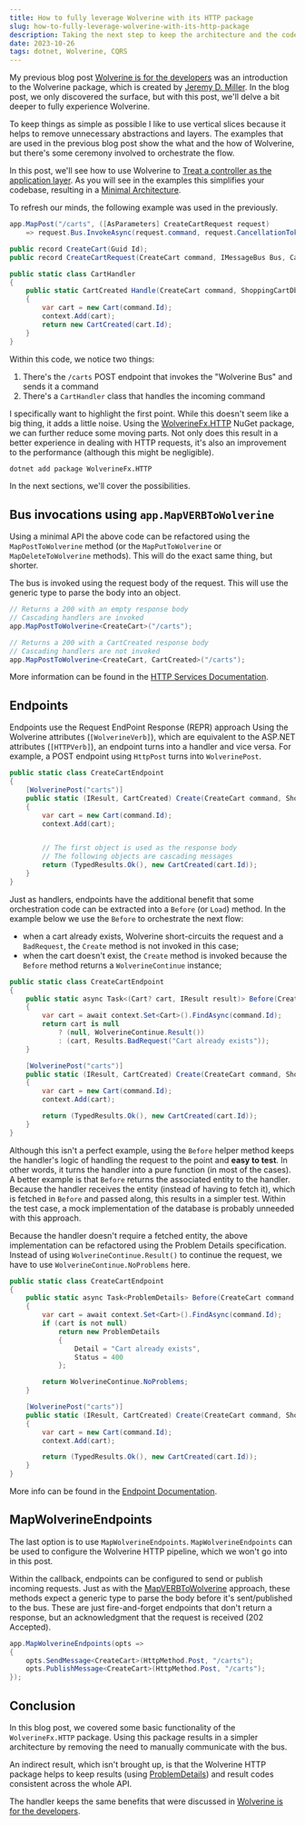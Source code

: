 ```yaml
---
title: How to fully leverage Wolverine with its HTTP package
slug: how-to-fully-leverage-wolverine-with-its-http-package
description: Taking the next step to keep the architecture and the codebase simple with Wolverine. In this blog post, we'll take a look at the WolverineFx.HTTP package to make the interaction with HTTP requests easier.
date: 2023-10-26
tags: dotnet, Wolverine, CQRS
---
```


My previous blog post [Wolverine is for the developers](../wolverine-is-for-the-developers/index.md) was an introduction to the Wolverine package, which is created by [Jeremy D. Miller](https://twitter.com/jeremydmiller). In the blog post, we only discovered the surface, but with this post, we'll delve a bit deeper to fully experience Wolverine.

To keep things as simple as possible I like to use vertical slices because it helps to remove unnecessary abstractions and layers.
The examples that are used in the previous blog post show the what and the how of Wolverine, but there's some ceremony involved to orchestrate the flow.

In this post, we'll see how to use Wolverine to [Treat a controller as the application layer](https://timdeschryver.dev/blog/treat-your-net-minimal-api-endpoint-as-the-application-layer).
As you will see in the examples this simplifies your codebase, resulting in a [Minimal Architecture](https://www.dotnetrocks.com/details/1860/).

To refresh our minds, the following example was used in the previously.

```cs
app.MapPost("/carts", ([AsParameters] CreateCartRequest request)
    => request.Bus.InvokeAsync(request.command, request.CancellationToken));

public record CreateCart(Guid Id);
public record CreateCartRequest(CreateCart command, IMessageBus Bus, CancellationToken CancellationToken);

public static class CartHandler
{
    public static CartCreated Handle(CreateCart command, ShoppingCartDbContext context)
    {
        var cart = new Cart(command.Id);
        context.Add(cart);
        return new CartCreated(cart.Id);
    }
}
```

Within this code, we notice two things:

1. There's the `/carts` POST endpoint that invokes the "Wolverine Bus" and sends it a command
2. There's a `CartHandler` class that handles the incoming command

I specifically want to highlight the first point. While this doesn't seem like a big thing, it adds a little noise.
Using the [WolverineFx.HTTP](https://www.nuget.org/packages/WolverineFx.Http/) NuGet package, we can further reduce some moving parts.
Not only does this result in a better experience in dealing with HTTP requests, it's also an improvement to the performance (although this might be negligible).

```bash
dotnet add package WolverineFx.HTTP
```

In the next sections, we'll cover the possibilities.

## Bus invocations using `app.MapVERBToWolverine`

Using a minimal API the above code can be refactored using the `MapPostToWolverine` method (or the `MapPutToWolverine` or `MapDeleteToWolverine` methods).
This will do the exact same thing, but shorter.

The bus is invoked using the request body of the request.
This will use the generic type to parse the body into an object.

```cs
// Returns a 200 with an empty response body
// Cascading handlers are invoked
app.MapPostToWolverine<CreateCart>("/carts");

// Returns a 200 with a CartCreated response body
// Cascading handlers are not invoked
app.MapPostToWolverine<CreateCart, CartCreated>("/carts");
```

More information can be found in the [HTTP Services Documentation](https://wolverine.netlify.app/guide/http/#http-services-with-wolverine).

## Endpoints

Endpoints use the Request EndPoint Response (REPR) approach
Using the Wolverine attributes (`[WolverineVerb]`), which are equivalent to the ASP.NET attributes (`[HTTPVerb]`), an endpoint turns into a handler and vice versa.
For example, a POST endpoint using `HttpPost` turns into `WolverinePost`.

```cs
public static class CreateCartEndpoint
{
    [WolverinePost("carts")]
    public static (IResult, CartCreated) Create(CreateCart command, ShoppingCartDbContext context)
    {
        var cart = new Cart(command.Id);
        context.Add(cart);


        // The first object is used as the response body
        // The following objects are cascading messages
        return (TypedResults.Ok(), new CartCreated(cart.Id));
    }
}
```

Just as handlers, endpoints have the additional benefit that some orchestration code can be extracted into a `Before` (or `Load`) method.
In the example below we use the `Before` to orchestrate the next flow:

- when a cart already exists, Wolverine short-circuits the request and a `BadRequest`, the `Create` method is not invoked in this case;
- when the cart doesn't exist, the `Create` method is invoked because the `Before` method returns a `WolverineContinue` instance;

```cs
public static class CreateCartEndpoint
{
    public static async Task<(Cart? cart, IResult result)> Before(CreateCart command, ShoppingCartDbContext context)
    {
        var cart = await context.Set<Cart>().FindAsync(command.Id);
        return cart is null
            ? (null, WolverineContinue.Result())
            : (cart, Results.BadRequest("Cart already exists"));
    }

    [WolverinePost("carts")]
    public static (IResult, CartCreated) Create(CreateCart command, ShoppingCartDbContext context)
    {
        var cart = new Cart(command.Id);
        context.Add(cart);

        return (TypedResults.Ok(), new CartCreated(cart.Id));
    }
}
```

Although this isn't a perfect example, using the `Before` helper method keeps the handler's logic of handling the request to the point and **easy to test**.
In other words, it turns the handler into a pure function (in most of the cases).
A better example is that `Before` returns the associated entity to the handler.
Because the handler receives the entity (instead of having to fetch it), which is fetched in `Before` and passed along, this results in a simpler test. Within the test case, a mock implementation of the database is probably unneeded with this approach.

Because the handler doesn't require a fetched entity, the above implementation can be refactored using the Problem Details specification.
Instead of using `WolverineContinue.Result()` to continue the request, we have to use `WolverineContinue.NoProblems` here.

```cs
public static class CreateCartEndpoint
{
    public static async Task<ProblemDetails> Before(CreateCart command, ShoppingCartDbContext context)
    {
        var cart = await context.Set<Cart>().FindAsync(command.Id);
        if (cart is not null)
            return new ProblemDetails
            {
                Detail = "Cart already exists",
                Status = 400
            };

        return WolverineContinue.NoProblems;
    }

    [WolverinePost("carts")]
    public static (IResult, CartCreated) Create(CreateCart command, ShoppingCartDbContext context)
    {
        var cart = new Cart(command.Id);
        context.Add(cart);

        return (TypedResults.Ok(), new CartCreated(cart.Id));
    }
}
```

More info can be found in the [Endpoint Documentation](https://wolverine.netlify.app/guide/http/endpoints.html).

## MapWolverineEndpoints

The last option is to use `MapWolverineEndpoints`.
`MapWolverineEndpoints` can be used to configure the Wolverine HTTP pipeline, which we won't go into in this post.

Within the callback, endpoints can be configured to send or publish incoming requests.
Just as with the [MapVERBToWolverine](#bus-invocations-using-appmapverbtowolverine) approach, these methods expect a generic type to parse the body before it's sent/published to the bus.
These are just fire-and-forget endpoints that don't return a response, but an acknowledgment that the request is received (202 Accepted).

```cs
app.MapWolverineEndpoints(opts =>
{
    opts.SendMessage<CreateCart>(HttpMethod.Post, "/carts");
    opts.PublishMessage<CreateCart>(HttpMethod.Post, "/carts");
});
```

## Conclusion

In this blog post, we covered some basic functionality of the `WolverineFx.HTTP` package.
Using this package results in a simpler architecture by removing the need to manually communicate with the bus.

An indirect result, which isn't brought up, is that the Wolverine HTTP package helps to keep results (using [ProblemDetails](https://wolverine.netlify.app/guide/http/problemdetails.html)) and result codes consistent across the whole API.

The handler keeps the same benefits that were discussed in [Wolverine is for the developers](../wolverine-is-for-the-developers/index.md).
